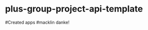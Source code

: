 # plus-group-project-api-template
#Created apps
#macklin danke!
<!-- Just making a comment here to test branching - MT -->
